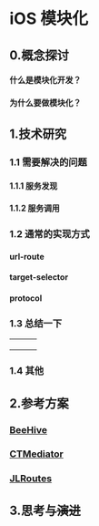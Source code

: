 #  iOS 模块化

## 0.概念探讨

#### 什么是模块化开发？

#### 为什么要做模块化？

## 1.技术研究

### 1.1 需要解决的问题

#### 1.1.1 服务发现

#### 1.1.2 服务调用

### 1.2 通常的实现方式

#### url-route

#### target-selector

#### protocol

### 1.3 总结一下

|      |      |      |
| ---- | ---- | ---- |
|      |      |      |
|      |      |      |
|      |      |      |

### 1.4 其他

## 2.参考方案

### [BeeHive](https://github.com/alibaba/BeeHive)

### [CTMediator](https://github.com/casatwy/CTMediator)

### [JLRoutes](https://github.com/joeldev/JLRoutes)

## 3.思考与~~演进~~
